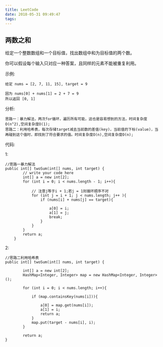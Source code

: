```yaml
---
title: LeetCode
date: 2018-05-31 09:49:47
tags:
---
```


## 两数之和

给定一个整数数组和一个目标值，找出数组中和为目标值的两个数。

你可以假设每个输入只对应一种答案，且同样的元素不能被重复利用。

示例:


    给定 nums = [2, 7, 11, 15], target = 9
    
    因为 nums[0] + nums[1] = 2 + 7 = 9
    所以返回 [0, 1]
    
分析:

    思路一：暴力解法，两次for循环，遍历所有可能，这也是容易想到的方法，时间复杂度O(n^2),空间复杂度O(1); 
    思路二：利用哈希表，每次存储target减去当前数的差值(key)，当前值的下标(value)，当再碰到这个值时，即找到了符合要求的值。时间复杂度O(n),空间复杂度O(n);
        
代码:

1:
    
    //思路一暴力解法
    public int[] twoSum(int[] nums, int target) {
            // write your code here
            int[] a = new int[2];
            for (int i = 0; i < nums.length - 1; i++){
    
                // 注意j等于i + 1;若j = 1则循环顺序不对
                for (int j = i + 1; j < nums.length; j++ ){
                    if (nums[i] + nums[j] == target){
    
                        a[0] = i;
                        a[1] = j;
                        break;
                    }
                }
            }
            return a;
        }
         
2:         
        
    //思路二利用哈希表
    public int[] twoSum(int[] nums, int target) {
    
            int[] a = new int[2];
            HashMap<Integer, Integer> map = new HashMap<Integer, Integer>();
    
            for (int i = 0; i < nums.length; i++){
    
                if (map.containsKey(nums[i])){
    
                    a[0] = map.get(nums[i]);
                    a[1] = i;
                    return a;
                }
                map.put(target - nums[i], i);
            }
    
            return a;
    }
    

    